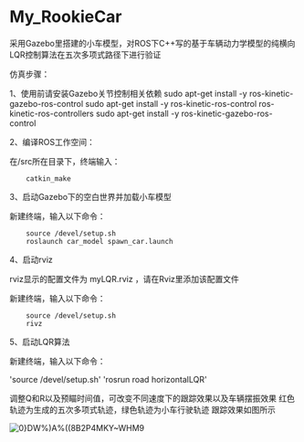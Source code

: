 # My_RookieCar
采用Gazebo里搭建的小车模型，对ROS下C++写的基于车辆动力学模型的纯横向LQR控制算法在五次多项式路径下进行验证

仿真步骤：

1、使用前请安装Gazebo关节控制相关依赖
      sudo apt-get install -y ros-kinetic-gazebo-ros-control
      sudo apt-get install -y ros-kinetic-ros-control ros-kinetic-ros-controllers
      sudo apt-get install -y ros-kinetic-gazebo-ros-control

2、编译ROS工作空间：

在/src所在目录下，终端输入：
   
        catkin_make

3、启动Gazebo下的空白世界并加载小车模型

新建终端，输入以下命令： 

        source /devel/setup.sh                 
        roslaunch car_model spawn_car.launch
        
4、启动rviz

rviz显示的配置文件为 myLQR.rviz ，请在Rviz里添加该配置文件

新建终端，输入以下命令：

        source /devel/setup.sh
        rivz      
        
5、启动LQR算法

新建终端，输入以下命令：

'source /devel/setup.sh'
'rosrun road horizontalLQR'
        
调整Q和R以及预瞄时间值，可改变不同速度下的跟踪效果以及车辆摆振效果
红色轨迹为生成的五次多项式轨迹，绿色轨迹为小车行驶轨迹
跟踪效果如图所示

![0}DW%)A%((8B2P4MKY~WHM9](https://user-images.githubusercontent.com/75204388/140480619-02f021b3-5c20-4e29-8003-5fae0d44fe73.png)


